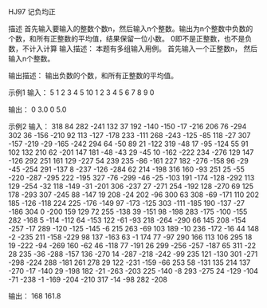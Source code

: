 HJ97 记负均正

描述
首先输入要输入的整数个数n，然后输入n个整数。输出为n个整数中负数的个数，和所有正整数的平均值，结果保留一位小数。
0即不是正整数，也不是负数，不计入计算
输入描述：
本题有多组输入用例。
首先输入一个正整数n，
然后输入n个整数。

输出描述：
输出负数的个数，和所有正整数的平均值。

示例1
输入：
5
1 2 3 4 5
10
1 2 3 4 5 6 7 8 9 0

输出：
0 3.0
0 5.0

示例2
输入：
318
84 282 -241 132 37 192 -140 -150 -17 -216 206 76 -294 302 36 -156 -210 92 113 -127 -178 233 -111 268 -243 -125 -85 118 -27 307 -157 -219 -29 -165 -242 294 64 -50 89 21 -122 319 -48 17 -95 -124 55 91 102 132 210 62 -201 147 181 -48 -43 29 -45 10 -162 -222 234 -276 129 147 -126 292 251 161 129 -227 54 239 235 -86 -161 227 182 -276 -158 96 -29 -45 -254 291 -137 8 -237 -126 -284 62 214 -198 316 160 -93 251 25 -55 -220 -287 -295 222 -195 327 -76 -299 -46 -25 -103 191 -174 -128 -292 113 129 -254 -32 118 -149 -31 -201 306 -237 27 -271 254 -192 128 -270 69 125 178 -293 307 -245 88 -147 19 208 -24 202 -96 300 63 308 -69 -171 110 202 185 -126 -118 224 225 -176 -149 97 -173 -125 303 -111 -185 190 -137 -27 -186 304 0 -200 159 129 72 255 -138 39 -151 98 -198 283 -175 -100 -155 282 -168 5 -114 -112 64 -153 122 -61 -93 218 -264 -290 66 145 208 -154 -257 -17 289 -120 -125 -145 -6 215 263 -69 103 189 -10 236 -172 -16 44 148 -2 -235 211 -158 -229 98 137 -163 63 -1 174 77 -97 290 166 113 106 295 18 19 -222 -94 -269 160 -62 46 -118 77 -191 26 299 -256 -257 -187 65 311 -22 28 235 -36 -288 -157 136 -270 14 -287 -218 -242 -99 235 121 -130 301 -271 -298 -224 288 -181 261 278 29 122 -231 -159 -66 253 58 -131 135 214 137 -270 -17 -140 29 -198 182 -21 -263 -203 225 -140 -8 293 -275 24 -129 -104 -71 -238 -1 -169 -204 -210 317 -14 -98 282 -208

输出：
168 161.8